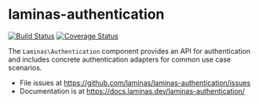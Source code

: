 # laminas-authentication

[![Build Status](https://travis-ci.org/laminas/laminas-authentication.svg?branch=master)](https://travis-ci.org/laminas/laminas-authentication)
[![Coverage Status](https://coveralls.io/repos/laminas/laminas-authentication/badge.svg?branch=master)](https://coveralls.io/r/laminas/laminas-authentication?branch=master)

The `Laminas\Authentication` component provides an API for authentication and
includes concrete authentication adapters for common use case scenarios.

- File issues at https://github.com/laminas/laminas-authentication/issues
- Documentation is at https://docs.laminas.dev/laminas-authentication/
